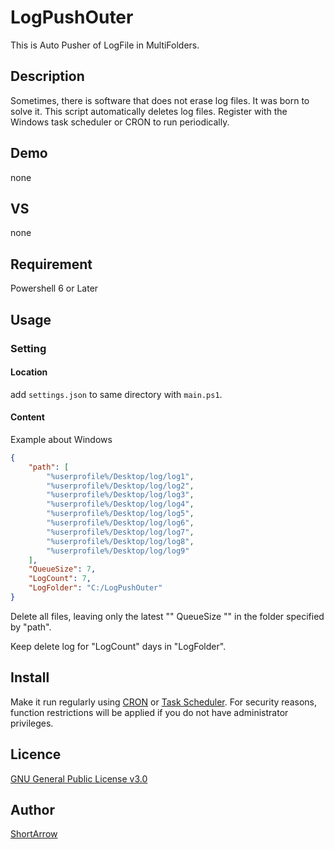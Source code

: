 
# LogPushOuter

This is Auto Pusher of LogFile in MultiFolders.

## Description

Sometimes, there is software that does not erase log files. It was born to solve it. This script automatically deletes log files. Register with the Windows task scheduler or CRON to run periodically.

## Demo

none

## VS

none

## Requirement

Powershell 6 or Later

## Usage

### Setting

#### Location

add `settings.json` to same directory with `main.ps1`.

#### Content

Example about Windows

```json
{
    "path": [
        "%userprofile%/Desktop/log/log1",
        "%userprofile%/Desktop/log/log2",
        "%userprofile%/Desktop/log/log3",
        "%userprofile%/Desktop/log/log4",
        "%userprofile%/Desktop/log/log5",
        "%userprofile%/Desktop/log/log6",
        "%userprofile%/Desktop/log/log7",
        "%userprofile%/Desktop/log/log8",
        "%userprofile%/Desktop/log/log9"
    ],
    "QueueSize": 7,
    "LogCount": 7,
    "LogFolder": "C:/LogPushOuter"
}
```

Delete all files, leaving only the latest "" QueueSize "" in the folder specified by "path".

Keep delete log for "LogCount" days in "LogFolder".

## Install

Make it run regularly using [CRON](https://qiita.com/tossh/items/e135bd063a50087c3d6a) or [Task Scheduler](https://docs.microsoft.com/ja-jp/windows/win32/taskschd/task-scheduler-start-page). For security reasons, function restrictions will be applied if you do not have administrator privileges.

## Licence

[GNU General Public License v3.0](https://github.com/ShortArrow/LogPushOuter/blob/master/LICENSE)

## Author

[ShortArrow](https://github.com/ShortArrow)

